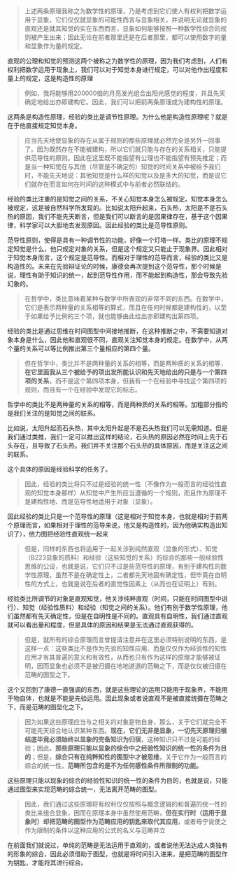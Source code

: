 <blockquote data-pid="wiZJJLDX">上述两条原理我称之为数学性的原理，乃是考虑到它们使人有权利把数学运用于显象，它们仅仅就显象的可能性而言与显象相关，并说明无论就显象的直观还是就其知觉的实在东西而言，显象如何能够按照一种数学性综合的规则被产生出来；因此无论在前者那里还是在后者那里，都可以使用数字的量和显象作为量的规定。</blockquote><p data-pid="fhFhepbb">直观的公理和知觉的预测这两个被称之为数学性的原理，因为我们考虑到，人们有权利把数学运用于现象上，我们可以对于知觉本身进行规定，可以对他作出程度和量上的规定，这是构造性的原理</p><blockquote data-pid="H6u9b80i">例如，我将能够用200000倍的月亮发光组合出阳光感觉的程度，并且先天确定地给出亦即建构它。因此，我们可以把前两条原理成为建构性的原理。</blockquote><p data-pid="yBzjPPEf">这两条是构造性原理，经验的类比是调节性原理。为什么他是构造性原理呢？就是在于他直接规定知觉本身。</p><blockquote data-pid="kGZ2cpFx">应当先天地使显象的存在从属于规则的那些原理就必然完全是另外一回事了。因为既然存在不能被建构，所以它们就只能与存在的关系相关，只能提供范导性的原则。因此在这里既不能指望有公理也不能指望有预先推定；而是当一种知觉在与其他（尽管是不确定的）知觉的时间关系中被给予我们时，不能先天地说：其他知觉是什么样的知觉以及是多大的知觉，而是说它们就存在而言如何在时间的这种模式中与前者必然联结的。</blockquote><p data-pid="SjririoS">经验的类比注重的是知觉之间的关系，不关心知觉本身怎么被规定。知觉本身怎么被规定，这是被自然科学所发现的。比如说太阳升起来，石头热，太阳是不是石头热的原因，我们不能先天断言，但是我们可以断言的是因果律存在，基于这个因果律，科学家可以大胆地去发现原因。因此经验的类比是范导性原则。</p><p data-pid="O4mZkX6o">范导性原则，使得是具有一种调节性的功能，好像一个灯塔一样。类比的原理不规定知觉是什么，他只规定对象的关系，但是这个规定又只能止于现象界。因此相对于知觉本身而言，这个规定是范导性。而相对于理性的范导而言，经验的类比又是构造性的。未来在先验辩证论的时候，康德会再次提到这个范导性，那个时候是说，理性有助于知识的统一，起到范导性作用，而不能起到构造性，那会导致先验幻象的。</p><blockquote data-pid="SLlFi8zQ">在哲学中，类比意味着某种与数学中所表现的非常不同的东西。在数学中，它们是表示两种量的关系相等的算式，而且在任何时候都是建构性的，以至于如果给予比例的三个项，就也能够由此给出亦即建构出第四项。</blockquote><p data-pid="YXWF2L5C">经验的类比是通过思维在时间图型中间接地推断，在这种推断之中，不需要知道对象本身是什么，因此他和直观很不同，直观关注知觉本身的规定。在数学中，从两个量的关系可以等比例推出第三个量相应的第四个量。</p><blockquote data-pid="L944Hprf">但在哲学中，类比并不是两种量的关系的相等，而是两种质的关系的相等，<b>在它里面我从三个被给予的项出发所能认识和先天地给出的只是与一个第四项的关系</b>，而不是这个第四项本身，但我有一个在经验中寻找这个第四项的规则，而且有一个在经验中发现它的标志。</blockquote><p data-pid="CEoayeaL">哲学中的类比不是两种量的关系的相等，而是两种质的关系的相等。加粗部分指的是我们关注的是知觉之间的联系。</p><p data-pid="0Ey_bxBV">比如说，太阳升起而石头热，其中太阳升起是不是石头热我们可以无需知道。但是我们通过类推，我们一定可以推出这样的结论，石头热的原因必然在时间上先于石头存在，且导致了石头热。我们并不关注那个石头热的具体原因，而是关注这之间的联系。</p><p data-pid="El0vM0jk">这个具体的原因是经验科学的任务了。</p><blockquote data-pid="gZ10ww-S">因此，经验的类比将只不过是经验的统一性（不像作为一般而言的经验性直观的知觉本身那样）从知觉中产生所应当遵循的一个规则，而且作为原理不是建构性地、而是范导性地适用于对象（显象）。</blockquote><p data-pid="GSPNm5Z7">因此经验的类比只是一个范导性的原理（这是相对于知觉本身，也就是相对于前两个原理而言，如果相对于理性的范导来说，他又是构造性的，因为他确实构造出知识了），他力图把经验性直观统一起来</p><blockquote data-pid="kQbnSQOo">但是，同样的东西也将适用于一起关涉到纯然直观（显象的形式）、知觉（B223显象的质料）和经验（这些知觉的关系）的综合的那些一般经验性思维的公设，也就是说，它们只不过是些范导性的原理，有别于建构性的数学性原理，虽然不是在确定性上，二者都先天地固有确定性，但毕竟在自明性的方式上，也就是说在后者的直觉性因素上（从而也在证明上）有别。</blockquote><p data-pid="EWGdfq_u">经验类比所调节的对象是直观知觉，他关涉纯粹直观（时间，只能在时间图型中进行）、知觉（经验性质料）和经验（知觉之间的关系）。他们有别于数学性原理，他们虽然都有先天确定性，但是在自明性是不同的。直观具有自明性，我们通过直观就可以看出量和程度，但是具体的原因和结果是无法通过直观获得的。</p><blockquote data-pid="iHywsoIM">但是，就所有的综合原理而言曾提请注意并在这里必须特别说明的东西，是这样一点：这些类比不是作为先验的知性应用、而是仅仅作为经验性的知性应用才有其普遍的意义和有效性，从而也只有作为这样的原理才能够被证明，因而显象也必须不是被归摄在地地道道的范畴之下，而是仅仅被归摄在范畴的图型之下。</blockquote><p data-pid="YBFkZF1F">这个又回到了康德一直强调的东西，就是这些理论的运用只能用于现象界，不能用于物自体，也就是不能是先验运用。因此现象或者说直观不是被直接统摄在范畴之下，而是范畴的图型化之下。</p><blockquote data-pid="3JjC1oWB">因为如果这些原理应当与之相关的对象是物自身，那么，关于它们就完全不可能先天综合地认识某种东西。<b>现在，它们无非是显象，一切先天原理归根结底毕竟必须始终以显象的完备知识为归宿</b>，这种知识只不过是可能的经验；因此，<b>那些原理只能以显象的综合中之经验性知识的统一性的条件为目的</b>；但是，<b>综合只有在纯粹知性的图型中才被思维</b>，关于它作为一般而言的综合的统一性，<b>范畴所包含的是不为任何感性条件所限制的功能。</b></blockquote><p data-pid="7h1ySldQ">这些原理只能以现象的综合的经验性知识的统一性的条件为目的，也就是说，只能通过图型来实现范畴的综合统一，无法离开范畴的图型。</p><blockquote data-pid="_phDI_K1">因此，我们通过这些原理将有权利仅仅按照与概念逻辑的和普遍的统一性的类比来组合显象，因而在原理本身中虽然使用范畴，<b>但在实行时（运用于显象时）却把范畴的图型作为范畴应用的钥匙来取代其应用</b>，或者毋宁说使之作为限制的条件以这种应用的公式的名义与范畴并立</blockquote><p data-pid="a8KWz73t">在前面我们就说过，单纯的范畴是无法运用于直观的，或者说他无法达成人类独有的形象的综合，因此必须借助于图型，也就是将时间引入进来，是把范畴的图型作为钥匙，才能将其进行综合。</p>